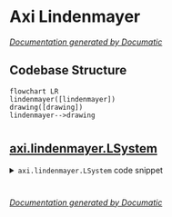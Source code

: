# Axi Lindenmayer

[_Documentation generated by Documatic_](https://www.documatic.com)

<!---Documatic-section-Codebase Structure-start--->
## Codebase Structure

<!---Documatic-block-system_architecture-start--->
```mermaid
flowchart LR
lindenmayer([lindenmayer])
drawing([drawing])
lindenmayer-->drawing
```
<!---Documatic-block-system_architecture-end--->

# #
<!---Documatic-section-Codebase Structure-end--->

<!---Documatic-section-axi.lindenmayer.LSystem-start--->
## [axi.lindenmayer.LSystem](9-axi_lindenmayer.md#axi.lindenmayer.LSystem)

<!---Documatic-section-LSystem-start--->
<!---Documatic-block-axi.lindenmayer.LSystem-start--->
<details>
	<summary><code>axi.lindenmayer.LSystem</code> code snippet</summary>

```python
class LSystem(object):

    def __init__(self, rules):
        self.rules = rules
        self.pattern = re.compile('|'.join(('(%s)' % x for x in rules)))

    def step(self, value):

        def func(match):
            rule = self.rules[match.group(0)]
            if isinstance(rule, str):
                return rule
            return random.choice(rule)
        return self.pattern.sub(func, value)

    def steps(self, value, iterations):
        for i in range(iterations):
            value = self.step(value)
        return value

    def run(self, start, iterations, angle=None):
        program = self.steps(start, iterations)
        angle = angle and radians(angle)
        state = (0.0, 0.0, 0.0)
        stack = []
        paths = []
        point = (0.0, 0.0)
        for instruction in program:
            (x, y, a) = state
            if instruction == '-':
                a -= angle
            elif instruction == '+':
                a += angle
            elif instruction == '[':
                stack.append(state)
            elif instruction == ']':
                (x, y, a) = stack.pop()
                point = (x, y)
            else:
                x += cos(a)
                y += sin(a)
                if paths and point == paths[-1][-1]:
                    paths[-1].append((x, y))
                else:
                    paths.append([point, (x, y)])
                point = (x, y)
            state = (x, y, a)
        return Drawing(paths)
```
</details>
<!---Documatic-block-axi.lindenmayer.LSystem-end--->
<!---Documatic-section-LSystem-end--->

# #
<!---Documatic-section-axi.lindenmayer.LSystem-end--->

[_Documentation generated by Documatic_](https://www.documatic.com)